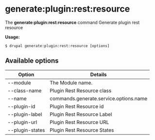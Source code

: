 # generate:plugin:rest:resource
The **generate:plugin:rest:resource** command Generate plugin rest resource

**Usage:**
```
$ drupal generate:plugin:rest:resource [options] 
```

## Available options
Option | Details
-------|-------------
--module | The Module name.
--class-name | Plugin Rest Resource class
--name | commands.generate.service.options.name
--plugin-id | Plugin Rest Resource id
--plugin-label | Plugin Rest Resource Label
--plugin-url | Plugin Rest Resource URL
--plugin-states | Plugin Rest Resource States
